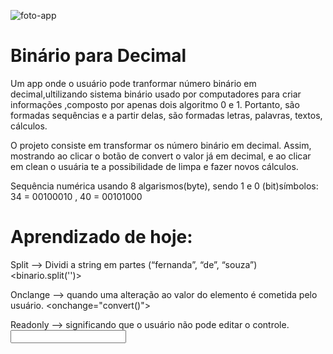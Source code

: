 ![foto-app](https://github.com/7nandasouza/Binario2Decimal/blob/master/app.png)


# Binário para Decimal
Um app onde o usuário pode tranformar número binário em decimal,ultilizando sistema binário usado por computadores para criar informações ,composto por apenas dois algoritmo 0 e 1. Portanto, são formadas sequências e a partir delas, são formadas letras, palavras, textos, cálculos.

O projeto consiste em transformar os número binário em decimal. Assim, mostrando ao clicar o botão de convert o valor já em decimal, e ao clicar em clean o usuária te a possibilidade de limpa  e fazer novos cálculos.

Sequência numérica usando 8 algarismos(byte), sendo 1 e 0 (bit)símbolos:
               34 = 00100010     ,                   40 = 00101000


# Aprendizado de hoje:


Split —> Dividi a string em partes (“fernanda”, “de”, “souza”)
<binario.split('')>

Onclange —> quando uma alteração ao valor do elemento é cometida pelo usuário.
<onchange="convert()">

Readonly —> significando que o usuário não pode editar o controle.
<input type="text" id="decimal"  readonly>



 
